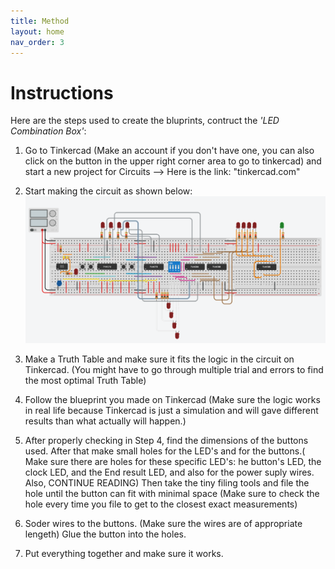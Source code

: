 ```yaml
---
title: Method
layout: home
nav_order: 3
---
```


# Instructions

Here are the steps used to create the bluprints, contruct the _'LED Combination Box'_:
        
1. Go to Tinkercad (Make an account if you don't have one, you can also click on the button in the upper right corner area to go to tinkercad) and start a new project for Circuits --> Here is the link: "tinkercad.com"

1. Start making the circuit as shown below:
![](images/tinkercad.png)

1. Make a Truth Table and make sure it fits the logic in the circuit on Tinkercad. (You might have to go through multiple trial and errors to find the most optimal Truth Table)

1. Follow the blueprint you made on Tinkercad (Make sure the logic works in real life because Tinkercad is just a simulation and will gave different results than what actually will happen.)

1. After properly checking in Step 4, find the dimensions of the buttons used. After that make small holes for the LED's and for the buttons.( Make sure there are holes for these specific LED's: he button's LED, the clock LED, and the End result LED, and also for the power suply wires. Also, CONTINUE READING) Then take the tiny filing tools and file the hole until the button can fit with minimal space (Make sure to check the hole every time you file to get to the closest exact measurements)

1. Soder wires to the buttons. (Make sure the wires are of appropriate lengeth) Glue the button into the holes.

1. Put everything together and make sure it works.